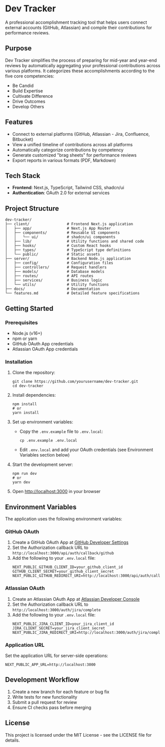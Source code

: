 # Dev Tracker

A professional accomplishment tracking tool that helps users connect external accounts (GitHub, Atlassian) and compile their contributions for performance reviews.

## Purpose

Dev Tracker simplifies the process of preparing for mid-year and year-end reviews by automatically aggregating your professional contributions across various platforms. It categorizes these accomplishments according to the five core competencies:

- Be Candid
- Build Expertise
- Cultivate Difference
- Drive Outcomes
- Develop Others

## Features

- Connect to external platforms (GitHub, Atlassian - Jira, Confluence, Bitbucket)
- View a unified timeline of contributions across all platforms
- Automatically categorize contributions by competency
- Generate customized "brag sheets" for performance reviews
- Export reports in various formats (PDF, Markdown)

## Tech Stack

- **Frontend**: Next.js, TypeScript, Tailwind CSS, shadcn/ui
- **Authentication**: OAuth 2.0 for external services

## Project Structure

```
dev-tracker/
├── client/                 # Frontend Next.js application
│   ├── app/                # Next.js App Router
│   ├── components/         # Reusable UI components
│   │   └── ui/             # shadcn/ui components
│   ├── lib/                # Utility functions and shared code
│   ├── hooks/              # Custom React hooks
│   ├── types/              # TypeScript type definitions
│   └── public/             # Static assets
├── server/                 # Backend Node.js application
│   ├── config/             # Configuration files
│   ├── controllers/        # Request handlers
│   ├── models/             # Database models
│   ├── routes/             # API routes
│   ├── services/           # Business logic
│   └── utils/              # Utility functions
├── docs/                   # Documentation
└── features.md             # Detailed feature specifications
```

## Getting Started

### Prerequisites

- Node.js (v16+)
- npm or yarn
- GitHub OAuth App credentials
- Atlassian OAuth App credentials

### Installation

1. Clone the repository:

   ```
   git clone https://github.com/yourusername/dev-tracker.git
   cd dev-tracker
   ```

2. Install dependencies:

   ```
   npm install
   # or
   yarn install
   ```

3. Set up environment variables:
   - Copy the `.env.example` file to `.env.local`:
     ```
     cp .env.example .env.local
     ```
   - Edit `.env.local` and add your OAuth credentials (see Environment Variables section below)

4. Start the development server:

   ```
   npm run dev
   # or
   yarn dev
   ```

5. Open [http://localhost:3000](http://localhost:3000) in your browser

## Environment Variables

The application uses the following environment variables:

### GitHub OAuth

1. Create a GitHub OAuth App at [GitHub Developer Settings](https://github.com/settings/developers)
2. Set the Authorization callback URL to `http://localhost:3000/api/auth/callback/github`
3. Add the following to your `.env.local` file:
   ```
   NEXT_PUBLIC_GITHUB_CLIENT_ID=your_github_client_id
   GITHUB_CLIENT_SECRET=your_github_client_secret
   NEXT_PUBLIC_GITHUB_REDIRECT_URI=http://localhost:3000/api/auth/callback/github
   ```

### Atlassian OAuth

1. Create an Atlassian OAuth App at [Atlassian Developer Console](https://developer.atlassian.com/console/myapps/)
2. Set the Authorization callback URL to `http://localhost:3000/auth/jira/complete`
3. Add the following to your `.env.local` file:
   ```
   NEXT_PUBLIC_JIRA_CLIENT_ID=your_jira_client_id
   JIRA_CLIENT_SECRET=your_jira_client_secret
   NEXT_PUBLIC_JIRA_REDIRECT_URI=http://localhost:3000/auth/jira/complete
   ```

### Application URL

Set the application URL for server-side operations:
```
NEXT_PUBLIC_APP_URL=http://localhost:3000
```

## Development Workflow

1. Create a new branch for each feature or bug fix
2. Write tests for new functionality
3. Submit a pull request for review
4. Ensure CI checks pass before merging

## License

This project is licensed under the MIT License - see the LICENSE file for details.
